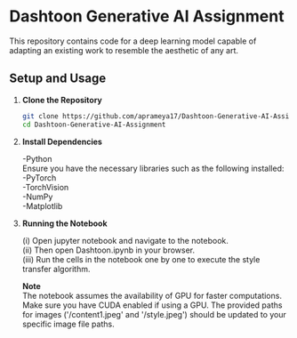 # Dashtoon Generative AI Assignment

This repository contains code for a deep learning model capable of adapting an existing work to resemble the aesthetic of any art.

## Setup and Usage
1. **Clone the Repository**
   ```bash
   git clone https://github.com/aprameya17/Dashtoon-Generative-AI-Assignment.git
   cd Dashtoon-Generative-AI-Assignment

2. **Install Dependencies**

   -Python<br />
    Ensure you have the necessary libraries such as the following installed:<br />
-PyTorch <br />
-TorchVision <br />
-NumPy  <br />
-Matplotlib

3. **Running the Notebook**<br />

      (i) Open jupyter notebook and navigate to the notebook. <br />
     (ii) Then open Dashtoon.ipynb in your browser. <br />
    (iii) Run the cells in the notebook one by one to execute the style transfer algorithm. <br />

      **Note**  <br />
      The notebook assumes the availability of GPU for faster computations. Make sure you have CUDA enabled if using a GPU.
      The provided paths for images ('/content1.jpeg' and '/style.jpeg') should be updated to your specific image file paths.



